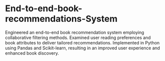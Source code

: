 # End-to-end-book-recommendations-System

Engineered an end-to-end book recommendation system employing collaborative filtering methods. Examined user reading preferences and book attributes to deliver tailored recommendations. Implemented in Python using Pandas and Scikit-learn, resulting in an improved user experience and enhanced book discovery.






